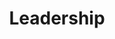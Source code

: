 ---
templateKey: 'leadership'
path: /leadership
image: ../img/home.png
title: Leadership
subheading: Meet our 2024-2025 Executive Board and Committee Chairs

positions:
  exec:
    - image: /img/brothers/rho/195.jpg
      text: > # we use text/major instead of name/position just cuz lazy and re-use code lol
        Akshay Gupta
      major: > 
        Co-Regent
    - image: /img/brothers/sigma/223.jpg
      text: >
        Vikram Puliyadi
      major: > 
        Co-Regent
    - image: /img/brothers/tau/227.jpeg
      text: >
        Erika Tran
      major: > 
        Corresponding Secretary
    - image: /img/brothers/upsilon/243.jpg
      text: >
        Ryan Korb
      major: > 
        Marshal
    - image: /img/brothers/sigma/209.jpg
      text: >
        Alan Vuong
      major: > 
        Treasurer
    - image: /img/brothers/upsilon/235.jpg
      text: >
        Aaron Huynh
      major: > 
        Scribe
    - image: /img/brothers/upsilon/235.jpg
      text: >
        Aaron Huynh
      major: > 
        Inner Guard
    - image: /img/brothers/sigma/213.jpg
      text: >
        Clara Lee
      major: > 
        Outer Guard
  chairs:
    - image: /img/brothers/sigma/210.jpg
      text: >
        Annie Cen
      major: > 
        Co-External Affairs Chair
    - image: /img/brothers/sigma/216.jpg
      text: >
        Kelly Tran
      major: > 
        Co-External Affairs Chair
    - image: /img/brothers/tau/225.jpeg
      text: >
        Danny Dang
      major: > 
        Co-Rush Chair
    - image: /img/brothers/tau/233.jpeg
      text: >
        Tom Oh
      major: > 
        Co-Rush Chair
    - image: /img/brothers/sigma/209.jpg
      text: >
        Alan Vuong
      major: > 
        Webmaster
    # - image: /img/brothers/pi/194.jpeg    // TODO: Don't have one yet
    #   text: >
    #     Wyatt Babcock
    #   major: > 
    #     Projects Chair
    - image: /img/brothers/tau/230.jpeg
      text: >
        Lana Dang
      major: > 
        Service Chair
    - image: /img/brothers/tau/226.jpeg
      text: >
        Emma Buxton
      major: > 
        Fundraising Chair
    - image: /img/brothers/sigma/221.jpg
      text: >
        Sophia Lee
      major: > 
        Professional Fraternity Council Chair
    - image: /img/brothers/upsilon/236.jpg
      text: >
        Alex Yoon
      major: > 
        Co-Brotherhood Chair
    - image: /img/brothers/upsilon/244.jpg
      text: >
        Shirley Xiang
      major: > 
        Co-Brotherhood Chair
    - image: /img/brothers/sigma/213.jpg
      text: >
        Clara Lee
      major: > 
        Co-Professional Development Chair
    - image: /img/brothers/sigma/220.jpg
      text: >
        Ryan Ung
      major: > 
        Co-Professional Development Chair
    - image: /img/brothers/rho/208.jpg
      text: >
        Victoria Ignacio
      major: > 
        Historian

---